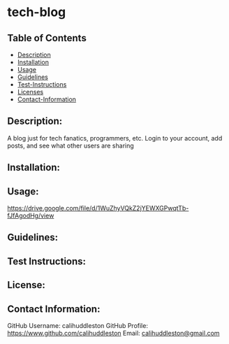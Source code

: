 # tech-blog

## Table of Contents

- [Description](#description)
- [Installation](#install)
- [Usage](#usage)
- [Guidelines](#guidelines)
- [Test-Instructions](#test)
- [Licenses](#license)
- [Contact-Information](#email)

## Description:

A blog just for tech fanatics, programmers, etc. Login to your account, add posts, and see what other users are sharing

## Installation:

## Usage:

https://drive.google.com/file/d/1WuZhyVQkZ2jYEWXGPwqtTb-fJfAgodHg/view

## Guidelines:

## Test Instructions:

## License:

## Contact Information:

GitHub Username: calihuddleston
GitHub Profile: https://www.github.com/calihuddleston
Email: calihuddleston@gmail.com
